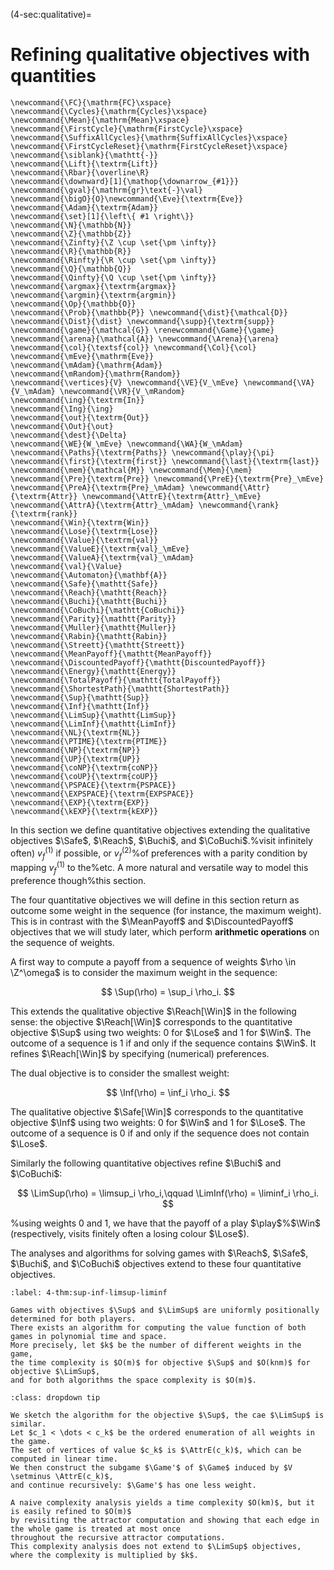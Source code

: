 (4-sec:qualitative)=
# Refining qualitative objectives with quantities

```{math}
\newcommand{\FC}{\mathrm{FC}\xspace} 
\newcommand{\Cycles}{\mathrm{Cycles}\xspace} 
\newcommand{\Mean}{\mathrm{Mean}\xspace} 
\newcommand{\FirstCycle}{\mathrm{FirstCycle}\xspace} 
\newcommand{\SuffixAllCycles}{\mathrm{SuffixAllCycles}\xspace} 
\newcommand{\FirstCycleReset}{\mathrm{FirstCycleReset}\xspace} 
\newcommand{\siblank}{\mathtt{-}}
\newcommand{\Lift}{\textrm{Lift}}
\newcommand{\Rbar}{\overline\R}
\newcommand{\downward}[1]{\mathop{\downarrow_{#1}}}
\newcommand{\gval}{\mathrm{gr}\text{-}\val}
\newcommand{\bigO}{O}\newcommand{\Eve}{\textrm{Eve}}
\newcommand{\Adam}{\textrm{Adam}}
\newcommand{\set}[1]{\left\{ #1 \right\}}
\newcommand{\N}{\mathbb{N}}
\newcommand{\Z}{\mathbb{Z}}
\newcommand{\Zinfty}{\Z \cup \set{\pm \infty}}
\newcommand{\R}{\mathbb{R}}
\newcommand{\Rinfty}{\R \cup \set{\pm \infty}}
\newcommand{\Q}{\mathbb{Q}}
\newcommand{\Qinfty}{\Q \cup \set{\pm \infty}}
\newcommand{\argmax}{\textrm{argmax}}
\newcommand{\argmin}{\textrm{argmin}}
\newcommand{\Op}{\mathbb{O}}
\newcommand{\Prob}{\mathbb{P}} \newcommand{\dist}{\mathcal{D}} \newcommand{\Dist}{\dist} \newcommand{\supp}{\textrm{supp}} 
\newcommand{\game}{\mathcal{G}} \renewcommand{\Game}{\game} \newcommand{\arena}{\mathcal{A}} \newcommand{\Arena}{\arena} 
\newcommand{\col}{\textsf{col}} \newcommand{\Col}{\col} 
\newcommand{\mEve}{\mathrm{Eve}}
\newcommand{\mAdam}{\mathrm{Adam}}
\newcommand{\mRandom}{\mathrm{Random}}
\newcommand{\vertices}{V} \newcommand{\VE}{V_\mEve} \newcommand{\VA}{V_\mAdam} \newcommand{\VR}{V_\mRandom} 
\newcommand{\ing}{\textrm{In}}
\newcommand{\Ing}{\ing}
\newcommand{\out}{\textrm{Out}}
\newcommand{\Out}{\out}
\newcommand{\dest}{\Delta} 
\newcommand{\WE}{W_\mEve} \newcommand{\WA}{W_\mAdam} 
\newcommand{\Paths}{\textrm{Paths}} \newcommand{\play}{\pi} \newcommand{\first}{\textrm{first}} \newcommand{\last}{\textrm{last}} 
\newcommand{\mem}{\mathcal{M}} \newcommand{\Mem}{\mem} 
\newcommand{\Pre}{\textrm{Pre}} \newcommand{\PreE}{\textrm{Pre}_\mEve} \newcommand{\PreA}{\textrm{Pre}_\mAdam} \newcommand{\Attr}{\textrm{Attr}} \newcommand{\AttrE}{\textrm{Attr}_\mEve} \newcommand{\AttrA}{\textrm{Attr}_\mAdam} \newcommand{\rank}{\textrm{rank}}
\newcommand{\Win}{\textrm{Win}} 
\newcommand{\Lose}{\textrm{Lose}} 
\newcommand{\Value}{\textrm{val}} 
\newcommand{\ValueE}{\textrm{val}_\mEve} 
\newcommand{\ValueA}{\textrm{val}_\mAdam}
\newcommand{\val}{\Value} 
\newcommand{\Automaton}{\mathbf{A}} 
\newcommand{\Safe}{\mathtt{Safe}}
\newcommand{\Reach}{\mathtt{Reach}} 
\newcommand{\Buchi}{\mathtt{Buchi}} 
\newcommand{\CoBuchi}{\mathtt{CoBuchi}} 
\newcommand{\Parity}{\mathtt{Parity}} 
\newcommand{\Muller}{\mathtt{Muller}} 
\newcommand{\Rabin}{\mathtt{Rabin}} 
\newcommand{\Streett}{\mathtt{Streett}} 
\newcommand{\MeanPayoff}{\mathtt{MeanPayoff}} 
\newcommand{\DiscountedPayoff}{\mathtt{DiscountedPayoff}}
\newcommand{\Energy}{\mathtt{Energy}}
\newcommand{\TotalPayoff}{\mathtt{TotalPayoff}}
\newcommand{\ShortestPath}{\mathtt{ShortestPath}}
\newcommand{\Sup}{\mathtt{Sup}}
\newcommand{\Inf}{\mathtt{Inf}}
\newcommand{\LimSup}{\mathtt{LimSup}}
\newcommand{\LimInf}{\mathtt{LimInf}}
\newcommand{\NL}{\textrm{NL}}
\newcommand{\PTIME}{\textrm{PTIME}}
\newcommand{\NP}{\textrm{NP}}
\newcommand{\UP}{\textrm{UP}}
\newcommand{\coNP}{\textrm{coNP}}
\newcommand{\coUP}{\textrm{coUP}}
\newcommand{\PSPACE}{\textrm{PSPACE}}
\newcommand{\EXPSPACE}{\textrm{EXPSPACE}}
\newcommand{\EXP}{\textrm{EXP}}
\newcommand{\kEXP}{\textrm{kEXP}}
```
In this section we define quantitative objectives extending the qualitative objectives $\Safe$, $\Reach$, $\Buchi$, and $\CoBuchi$.%visit infinitely often) $v_f^{(1)}$ if possible, or $v_f^{(2)}$%of preferences with a parity condition by mapping $v_f^{(1)}$ to the%etc. A more natural and versatile way to model this preference though%this section.

The four quantitative objectives we will define in this section return as outcome some weight in the sequence (for instance, the maximum weight).
This is in contrast with the $\MeanPayoff$ and $\DiscountedPayoff$ objectives that we will study later,
which perform **arithmetic operations** on the sequence of weights.

A first way to compute a payoff from a sequence of weights $\rho \in \Z^\omega$ is to consider the maximum weight in the sequence:

$$
\Sup(\rho) = \sup_i \rho_i.
$$

This extends the qualitative objective $\Reach[\Win]$ in the following sense: 
the objective $\Reach[\Win]$ corresponds to the quantitative objective $\Sup$ using two weights: $0$ for $\Lose$ and $1$ for $\Win$.
The outcome of a sequence is $1$ if and only if the sequence contains $\Win$.
It refines $\Reach[\Win]$ by specifying (numerical) preferences.

The dual objective is to consider the smallest weight:

$$
\Inf(\rho) = \inf_i \rho_i.
$$

The qualitative objective $\Safe[\Win]$ corresponds to the quantitative objective $\Inf$
using two weights: $0$ for $\Win$ and $1$ for $\Lose$.
The outcome of a sequence is $0$ if and only if the sequence does not contain $\Lose$.

Similarly the following quantitative objectives refine $\Buchi$ and $\CoBuchi$:

$$
  \LimSup(\rho) = \limsup_i \rho_i,\qquad 
  \LimInf(\rho) = \liminf_i \rho_i.
$$

%using weights $0$ and $1$, we have that the payoff of a play $\play$%$\Win$ (respectively, visits finitely often a losing colour $\Lose$).

The analyses and algorithms for solving games with $\Reach$, $\Safe$, $\Buchi$, and $\CoBuchi$ objectives extend to these four quantitative objectives.

````{prf:theorem} NEEDS TITLE 4-thm:sup-inf-limsup-liminf
:label: 4-thm:sup-inf-limsup-liminf

Games with objectives $\Sup$ and $\LimSup$ are uniformly positionally determined for both players.
There exists an algorithm for computing the value function of both games in polynomial time and space.
More precisely, let $k$ be the number of different weights in the game,
the time complexity is $O(m)$ for objective $\Sup$ and $O(knm)$ for objective $\LimSup$,
and for both algorithms the space complexity is $O(m)$.

````


````{admonition} Proof
:class: dropdown tip

We sketch the algorithm for the objective $\Sup$, the cae $\LimSup$ is similar.
Let $c_1 < \dots < c_k$ be the ordered enumeration of all weights in the game.
The set of vertices of value $c_k$ is $\AttrE(c_k)$, which can be computed in linear time.
We then construct the subgame $\Game'$ of $\Game$ induced by $V \setminus \AttrE(c_k)$,
and continue recursively: $\Game'$ has one less weight.

A naive complexity analysis yields a time complexity $O(km)$, but it is easily refined to $O(m)$ 
by revisiting the attractor computation and showing that each edge in the whole game is treated at most once
throughout the recursive attractor computations.
This complexity analysis does not extend to $\LimSup$ objectives, where the complexity is multiplied by $k$.

````

